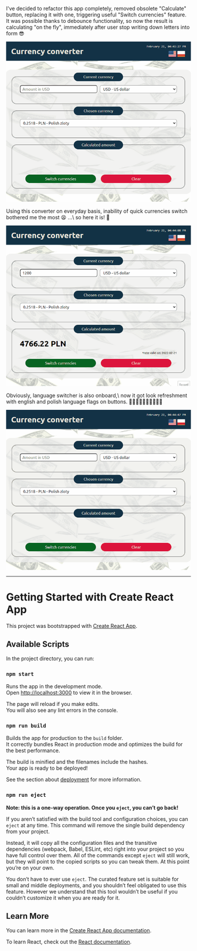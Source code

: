 I've decided to refactor this app completely, removed obsolete "Calculate" button, replacing it with one, triggering useful "Switch currencies" feature.\
It was possible thanks to debounce functionality, so now the result is calculating "on the fly", immediately after user stop writing down letters into form 😎

![picking currencies](src/assets/images/picking_currencies.gif)

Using this converter on everyday basis, inability of quick currencies switch bothered me the most 😫 ...\  so here it is! 🎉

![switching currencies](src/assets/images/switching_currencies.gif)

Obviously, language switcher is also onboard,\ now it got look refreshment with english and polish language flags on buttons. 👩🏿👦🏻🧔🏾👩👳🏿‍♂️

![changing UI language](src/assets/images/changing_language.gif)
***
# Getting Started with Create React App

This project was bootstrapped with [Create React App](https://github.com/facebook/create-react-app).

## Available Scripts

In the project directory, you can run:

### `npm start`

Runs the app in the development mode.\
Open [http://localhost:3000](http://localhost:3000) to view it in the browser.

The page will reload if you make edits.\
You will also see any lint errors in the console.

### `npm run build`

Builds the app for production to the `build` folder.\
It correctly bundles React in production mode and optimizes the build for the best performance.

The build is minified and the filenames include the hashes.\
Your app is ready to be deployed!

See the section about [deployment](https://facebook.github.io/create-react-app/docs/deployment) for more information.

### `npm run eject`

**Note: this is a one-way operation. Once you `eject`, you can’t go back!**

If you aren’t satisfied with the build tool and configuration choices, you can `eject` at any time. This command will remove the single build dependency from your project.

Instead, it will copy all the configuration files and the transitive dependencies (webpack, Babel, ESLint, etc) right into your project so you have full control over them. All of the commands except `eject` will still work, but they will point to the copied scripts so you can tweak them. At this point you’re on your own.

You don’t have to ever use `eject`. The curated feature set is suitable for small and middle deployments, and you shouldn’t feel obligated to use this feature. However we understand that this tool wouldn’t be useful if you couldn’t customize it when you are ready for it.

## Learn More

You can learn more in the [Create React App documentation](https://facebook.github.io/create-react-app/docs/getting-started).

To learn React, check out the [React documentation](https://reactjs.org/).